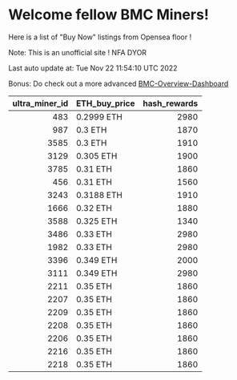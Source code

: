 # Welcome fellow BMC Miners!
Here is a list of "Buy Now" listings from Opensea floor !

Note: This is an unofficial site ! NFA DYOR

Last auto update at: Tue Nov 22 11:54:10 UTC 2022

Bonus: Do check out a more advanced [BMC-Overview-Dashboard](https://dune.com/defifunk/BMC-Overview-Dashboard)


|   ultra_miner_id | ETH_buy_price   |   hash_rewards |
|-----------------:|:----------------|---------------:|
|              483 | 0.2999 ETH      |           2980 |
|              987 | 0.3 ETH         |           1870 |
|             3585 | 0.3 ETH         |           1910 |
|             3129 | 0.305 ETH       |           1900 |
|             3785 | 0.31 ETH        |           1860 |
|              456 | 0.31 ETH        |           1560 |
|             3243 | 0.3188 ETH      |           1910 |
|             1666 | 0.32 ETH        |           1880 |
|             3588 | 0.325 ETH       |           1340 |
|             3486 | 0.33 ETH        |           2980 |
|             1982 | 0.33 ETH        |           2980 |
|             3396 | 0.349 ETH       |           2000 |
|             3111 | 0.349 ETH       |           2980 |
|             2211 | 0.35 ETH        |           1860 |
|             2207 | 0.35 ETH        |           1860 |
|             2209 | 0.35 ETH        |           1860 |
|             2208 | 0.35 ETH        |           1860 |
|             2206 | 0.35 ETH        |           1860 |
|             2216 | 0.35 ETH        |           1860 |
|             2218 | 0.35 ETH        |           1860 |